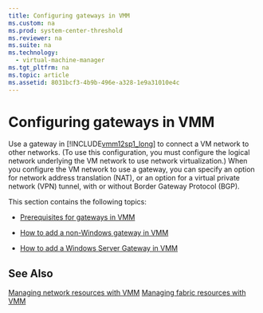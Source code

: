 ```yaml
---
title: Configuring gateways in VMM
ms.custom: na
ms.prod: system-center-threshold
ms.reviewer: na
ms.suite: na
ms.technology: 
  - virtual-machine-manager
ms.tgt_pltfrm: na
ms.topic: article
ms.assetid: 8031bcf3-4b9b-496e-a328-1e9a31010e4c
---
```

# Configuring gateways in VMM
Use a gateway in [!INCLUDE[vmm12sp1_long](Token/vmm12sp1_long_md.md)] to connect a VM network to other networks. \(To use this configuration, you must configure the logical network underlying the VM network to use network virtualization.\) When you configure the VM network to use a gateway, you can specify an option for network address translation \(NAT\), or an option for a virtual private network \(VPN\) tunnel, with or without Border Gateway Protocol \(BGP\).

This section contains the following topics:

-   [Prerequisites for gateways in VMM](Prerequisites-for-gateways-in-VMM.md)

-   [How to add a non-Windows gateway in VMM](How-to-add-a-non-Windows-gateway-in-VMM.md)

-   [How to add a Windows Server Gateway in VMM](How-to-add-a-Windows-Server-Gateway-in-VMM.md)

## See Also
[Managing network resources with VMM](Managing-network-resources-with-VMM.md)
[Managing fabric resources with VMM](Managing-fabric-resources-with-VMM.md)


